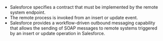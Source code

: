  * Salesforce specifies a contract that must be implemented by the remote system endpoint.
 * The remote process is invoked from an insert or update event.  
 * Salesforce provides a workflow-driven outbound messaging capability that allows the sending of SOAP messages to remote systems triggered by an insert or update operation in Salesforce.
